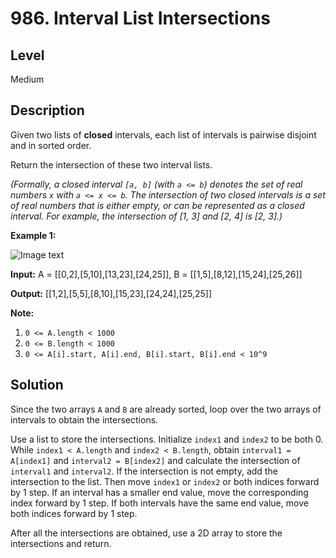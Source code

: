 # 986. Interval List Intersections
## Level
Medium

## Description
Given two lists of **closed** intervals, each list of intervals is pairwise disjoint and in sorted order.

Return the intersection of these two interval lists.

*(Formally, a closed interval `[a, b]` (with `a <= b`) denotes the set of real numbers `x` with `a <= x <= b`. The intersection of two closed intervals is a set of real numbers that is either empty, or can be represented as a closed interval.  For example, the intersection of [1, 3] and [2, 4] is [2, 3].)*

**Example 1:**

![Image text](https://assets.leetcode.com/uploads/2019/01/30/interval1.png)

**Input:** A = [[0,2],[5,10],[13,23],[24,25]], B = [[1,5],[8,12],[15,24],[25,26]]

**Output:** [[1,2],[5,5],[8,10],[15,23],[24,24],[25,25]]

**Note:**

1. `0 <= A.length < 1000`
2. `0 <= B.length < 1000`
3. `0 <= A[i].start, A[i].end, B[i].start, B[i].end < 10^9`

## Solution
Since the two arrays `A` and `B` are already sorted, loop over the two arrays of intervals to obtain the intersections.

Use a list to store the intersections. Initialize `index1` and `index2` to be both 0. While `index1 < A.length` and `index2 < B.length`, obtain `interval1 = A[index1]` and `interval2 = B[index2]` and calculate the intersection of `interval1` and `interval2`. If the intersection is not empty, add the intersection to the list. Then move `index1` or `index2` or both indices forward by 1 step. If an interval has a smaller end value, move the corresponding index forward by 1 step. If both intervals have the same end value, move both indices forward by 1 step.

After all the intersections are obtained, use a 2D array to store the intersections and return.
